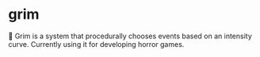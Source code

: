 # grim
🦐 Grim is a system that procedurally chooses events based on an intensity curve. Currently using it for developing horror games.
